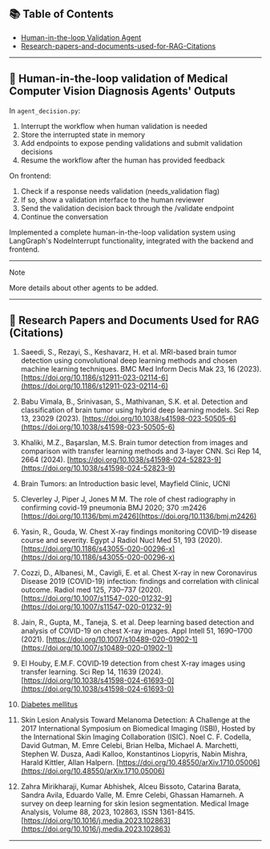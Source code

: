 ## 📚 Table of Contents
- [Human-in-the-loop Validation Agent](#human-in-the-loop)
- [Research-papers-and-documents-used-for-RAG-Citations](#citations)

---

## 📌 Human-in-the-loop validation of Medical Computer Vision Diagnosis Agents' Outputs <a name="human-in-the-loop"></a>

In `agent_decision.py`:

1. Interrupt the workflow when human validation is needed
2. Store the interrupted state in memory
3. Add endpoints to expose pending validations and submit validation decisions
4. Resume the workflow after the human has provided feedback

On frontend:

1. Check if a response needs validation (needs_validation flag)
2. If so, show a validation interface to the human reviewer
3. Send the validation decision back through the /validate endpoint
4. Continue the conversation

Implemented a complete human-in-the-loop validation system using LangGraph's NodeInterrupt functionality, integrated with the backend and frontend.

---

> [!NOTE]
> More details about other agents to be added.

---

## 📌 Research Papers and Documents Used for RAG (Citations) <a name="citations"></a>

1. Saeedi, S., Rezayi, S., Keshavarz, H. et al. MRI-based brain tumor detection using convolutional deep learning methods and chosen machine learning techniques. BMC Med Inform Decis Mak 23, 16 (2023). [https://doi.org/10.1186/s12911-023-02114-6](https://doi.org/10.1186/s12911-023-02114-6)

2. Babu Vimala, B., Srinivasan, S., Mathivanan, S.K. et al. Detection and classification of brain tumor using hybrid deep learning models. Sci Rep 13, 23029 (2023). [https://doi.org/10.1038/s41598-023-50505-6](https://doi.org/10.1038/s41598-023-50505-6)

3. Khaliki, M.Z., Başarslan, M.S. Brain tumor detection from images and comparison with transfer learning methods and 3-layer CNN. Sci Rep 14, 2664 (2024). [https://doi.org/10.1038/s41598-024-52823-9](https://doi.org/10.1038/s41598-024-52823-9)

4. Brain Tumors: an Introduction basic level, Mayfield Clinic, UCNI

5. Cleverley J, Piper J, Jones M M. The role of chest radiography in confirming covid-19 pneumonia BMJ 2020; 370 :m2426 [https://doi.org/10.1136/bmj.m2426](https://doi.org/10.1136/bmj.m2426)

6. Yasin, R., Gouda, W. Chest X-ray findings monitoring COVID-19 disease course and severity. Egypt J Radiol Nucl Med 51, 193 (2020). [https://doi.org/10.1186/s43055-020-00296-x](https://doi.org/10.1186/s43055-020-00296-x)

7. Cozzi, D., Albanesi, M., Cavigli, E. et al. Chest X-ray in new Coronavirus Disease 2019 (COVID-19) infection: findings and correlation with clinical outcome. Radiol med 125, 730–737 (2020). [https://doi.org/10.1007/s11547-020-01232-9](https://doi.org/10.1007/s11547-020-01232-9)

8. Jain, R., Gupta, M., Taneja, S. et al. Deep learning based detection and analysis of COVID-19 on chest X-ray images. Appl Intell 51, 1690–1700 (2021). [https://doi.org/10.1007/s10489-020-01902-1](https://doi.org/10.1007/s10489-020-01902-1)

9. El Houby, E.M.F. COVID‑19 detection from chest X-ray images using transfer learning. Sci Rep 14, 11639 (2024). [https://doi.org/10.1038/s41598-024-61693-0](https://doi.org/10.1038/s41598-024-61693-0)

10. [Diabetes mellitus](https://www.researchgate.net/publication/270283336_Diabetes_mellitus)

11. Skin Lesion Analysis Toward Melanoma Detection: A Challenge at the 2017 International Symposium on Biomedical Imaging (ISBI), Hosted by the International Skin Imaging Collaboration (ISIC). Noel C. F. Codella, David Gutman, M. Emre Celebi, Brian Helba, Michael A. Marchetti, Stephen W. Dusza, Aadi Kalloo, Konstantinos Liopyris, Nabin Mishra, Harald Kittler, Allan Halpern. [https://doi.org/10.48550/arXiv.1710.05006](https://doi.org/10.48550/arXiv.1710.05006)

12. Zahra Mirikharaji, Kumar Abhishek, Alceu Bissoto, Catarina Barata, Sandra Avila, Eduardo Valle, M. Emre Celebi, Ghassan Hamarneh. A survey on deep learning for skin lesion segmentation. Medical Image Analysis, Volume 88, 2023, 102863, ISSN 1361-8415. [https://doi.org/10.1016/j.media.2023.102863](https://doi.org/10.1016/j.media.2023.102863)

---

